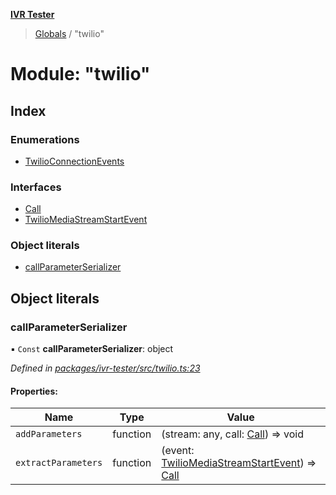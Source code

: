 **[IVR Tester](../README.md)**

> [Globals](../README.md) / "twilio"

# Module: "twilio"

## Index

### Enumerations

* [TwilioConnectionEvents](../enums/_twilio_.twilioconnectionevents.md)

### Interfaces

* [Call](../interfaces/_twilio_.call.md)
* [TwilioMediaStreamStartEvent](../interfaces/_twilio_.twiliomediastreamstartevent.md)

### Object literals

* [callParameterSerializer](_twilio_.md#callparameterserializer)

## Object literals

### callParameterSerializer

▪ `Const` **callParameterSerializer**: object

*Defined in [packages/ivr-tester/src/twilio.ts:23](https://github.com/SketchingDev/ivr-tester/blob/a93dd5f/packages/ivr-tester/src/twilio.ts#L23)*

#### Properties:

Name | Type | Value |
------ | ------ | ------ |
`addParameters` | function | (stream: any, call: [Call](../interfaces/_twilio_.call.md)) => void |
`extractParameters` | function | (event: [TwilioMediaStreamStartEvent](../interfaces/_twilio_.twiliomediastreamstartevent.md)) => [Call](../interfaces/_twilio_.call.md) |
